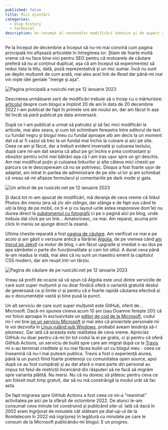 ```yaml
---
published: false
title: Mici ajustări
categories:
  - blog history
  - technical
description: Un rezumat al recentelor modificări tehnice și de aspect ale blogului.
---
```

Pe la început de decembrie a început să nu-mi mai convină cum pagina principală îmi afișează articolele în întregimea lor. Știam de foarte multă vreme că nu face bine nici pentru SEO pentru că motoarele de căutare preferă să nu ai conținut duplicat, așa că am început să experimentez să reduc lista la titlu, dată, poză reprezentativă și un mic sumar. Încă nu sunt pe deplin mulțumit  de cum arată, mai ales acel link de *Read* dar până-mi mai vin niște idei geniale "merge și așa".

![Pagina principală a rusiczki.net pe 12 ianuarie 2023](https://content.rusiczki.net/2023/01/rusiczki-net-2023-01-12-pagina-principala.png)

Descrierea următoarei serii de modificări trebuie să o încep cu o mărturisire: [articolul](https://www.rusiczki.net/2022/12/20/20-in-20/) despre cum blogul a împlinit 20 de ani în data de 20 decembrie 2022 l-am publicat de fapt în primele ore ale noului an, dar am făcut în așa fel încât să *pară* publicat pe data aniversară.

După ce l-am publicat a urmat să patrulez și să fac mici modificări la articole, mai ales seara, și cum tot schimbam fereastra între editorul de text cu fundal negru și blogul meu cu fundal aproape alb am decis la un moment dat că ar fi cazul să trec la un fundal mai închis la culoare și aici pe site. Ceea ce am și făcut, dar a trebuit evident inversată și culoarea textului, după care mi-am dat seama că albul pe gri închis e prea contrastant și obositor pentru ochii mei bătrâni așa că l-am tras ușor spre un gri deschis. Am mai modificat puțin și culoarea linkurilor și alte câteva mici chestii pe parcurs ce le descopeream că nu se potrivesc. Disqus a fost foarte ușor de adaptat, am intrat în partea de administrare de pe site-ul lor și am schimbat că vreau să-mi afișeze formularul și comentariile pe dark mode și gata.

![Un articol de pe rusiczki.net pe 12 ianuarie 2023](https://content.rusiczki.net/2023/01/rusiczki-net-2023-01-12-articol.png)

Și dacă tot m-am apucat de modificări, mă deranja de ceva vreme că linkul Photos din meniu (era să zic *din stânga*, dar stânga e de fapt sus când te uiți la blog de pe mobil, ce ți-e și cu layout-urile astea responsive dom'le) nu ducea direct la [subdomeniul cu fotografii](https://photos.rusiczki.net/) ci pe o pagină aici pe blog, unde trebuia dat click pe un link... Amatoricesc, ce mai. Am reparat, acuma prin click în meniu se ajunge direct la zeamă.

Ultima chestie reparată a fost [pagina de căutare](https://www.rusiczki.net/search/). Am verificat ce mai e pe acolo și am găsit o versiune antică a librăriei [Algolia](https://www.algolia.com/), de pe vremea când [am trecut pe Jekyll](https://www.rusiczki.net/2018/01/08/a-new-blogging-engine/) ca motor de blog, i-am făcut upgrade și imediat s-au dus pe apa sâmbetei o parte din funcționalitate și cam tot stilul. A durat ceva până le-am readus la viață, mai ales că nu sunt un maestru emerit la capitolul CSS modern, dar am reușit într-un târziu.

![Pagina de căutare de pe rusiczki.net pe 12 ianuarie 2023](https://content.rusiczki.net/2023/01/rusiczki-net-2023-01-12-cautare.png)

Vreau să profit de ocazie să vă spun că Algolia este unul dintre serviciile de care sunt super mulțumit și nu doar fiindcă oferă o variantă gratuită destul de generoasă ca și limite ci și pentru că e foarte rapidă căutarea efectivă și au o documentație vastă și bine pusă la punct.

Un alt serviciu de care sunt super mulțumit este GitHub, oferit de... Microsoft. Dacă-mi spunea cineva acum 10 ani (sau Doamne ferește 20!) că voi folosi aproape în exclusivitate un [editor de cod de la Microsoft](https://code.visualstudio.com/), codul mi-l voi ține [pe un serviciu Microsoft](https://github.com/) și mai ales că proiectele personale mi le voi dezvolta în [Linux rulând sub Windows](https://learn.microsoft.com/en-us/windows/wsl/about), probabil aveam tendința să-l pleznesc. Dar iată că aceasta este realitatea de ceva vreme. Apreciez GitHub nu doar pentru că-mi țin tot codul la ei pe gratis, ci și pentru că oferă GitHub Actions, un serviciu de build spre care am migrat după ce la [Travis](https://www.rusiczki.net/2018/01/25/use-travis-to-build-and-deploy-your-jekyll-site-through-ssh/) mi s-au terminat creditele și nu mai făcea build-uri cu blogul meu - ceea ce înseamnă că nu-l mai puteam publica. Travis a fost o experiență aiurea, până la un punct fiind foarte prietenoși cu comunitatea open source, apoi după ce au fost cumpărați și au dat afară o mare parte din personal au impus tot felul de restricții încercând din răsputeri să ne facă să migrăm spre varianta plătită. Nu mersi. Nu că nu doresc să plătesc pentru ceva ce am folosit mult timp gratuit, dar să nu mă constrângă la modul urât să fac asta.

De fapt migrarea spre GitHub Actions a fost ceea ce mi-a "reanimat" activitatea pe aici pe la sfârșit de octombrie 2022. De atunci le-am consumat ceva minute tot construind și publicând site-ul. Iată că dacă în 2002 eram îngrijorat de minutele cât stăteam pe dial-up-ul de la Romtelecom în 2022 mă ingrijorez în legătură cu minutele pe care le consum de la Microsoft publicându-mi blogul. E un progres.
